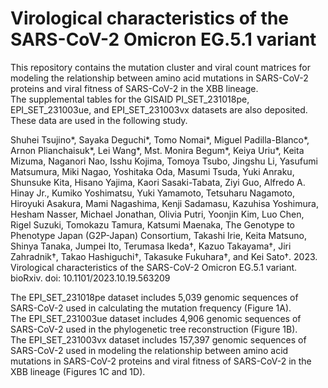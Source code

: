 # Virological characteristics of the SARS-CoV-2 Omicron EG.5.1 variant
This repository contains the mutation cluster and viral count matrices for modeling the relationship between amino acid mutations in SARS-CoV-2 proteins and viral fitness of SARS-CoV-2 in the XBB lineage.\
The supplemental tables for the GISAID PI_SET_231018pe, EPI_SET_231003ue, and EPI_SET_231003vx datasets are also deposited.\
These data are used in the following study.

Shuhei Tsujino*, Sayaka Deguchi*, Tomo Nomai*, Miguel Padilla-Blanco*, Arnon Plianchaisuk*, Lei Wang*, Mst. Monira Begum*, Keiya Uriu*, Keita Mizuma, Naganori Nao, Isshu Kojima, Tomoya Tsubo, Jingshu Li, Yasufumi Matsumura, Miki Nagao, Yoshitaka Oda, Masumi Tsuda, Yuki Anraku, Shunsuke Kita, Hisano Yajima, Kaori Sasaki-Tabata, Ziyi Guo, Alfredo A. Hinay Jr., Kumiko Yoshimatsu, Yuki Yamamoto, Tetsuharu Nagamoto, Hiroyuki Asakura, Mami Nagashima, Kenji Sadamasu, Kazuhisa Yoshimura, Hesham Nasser, Michael Jonathan, Olivia Putri, Yoonjin Kim, Luo Chen, Rigel Suzuki, Tomokazu Tamura, Katsumi Maenaka, The Genotype to Phenotype Japan (G2P-Japan) Consortium, Takashi Irie, Keita Matsuno, Shinya Tanaka, Jumpei Ito, Terumasa Ikeda†, Kazuo Takayama†, Jiri Zahradnik†, Takao Hashiguchi†, Takasuke Fukuhara†, and Kei Sato†. 2023. Virological characteristics of the SARS-CoV-2 Omicron EG.5.1 variant. bioRxiv. doi: 10.1101/2023.10.19.563209

The EPI_SET_231018pe dataset includes 5,039 genomic sequences of SARS-CoV-2 used in calculating the mutation frequency (Figure 1A).\
The EPI_SET_231003ue dataset includes 4,906 genomic sequences of SARS-CoV-2 used in the phylogenetic tree reconstruction (Figure 1B).\
The EPI_SET_231003vx dataset includes 157,397 genomic sequences of SARS-CoV-2 used in modeling the relationship between amino acid mutations in SARS-CoV-2 proteins and viral fitness of SARS-CoV-2 in the XBB lineage (Figures 1C and 1D).
